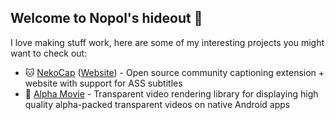 ## Welcome to Nopol's hideout 👋

I love making stuff work, here are some of my interesting projects you might want to check out:

- 🐱 [NekoCap](https://github.com/nopol10/nekocap) ([Website](https://nekocap.com)) - Open source community captioning extension + website with support for ASS subtitles
- 🎥 [Alpha Movie](https://github.com/nopol10/alpha-movie) - Transparent video rendering library for displaying high quality alpha-packed transparent videos on native Android apps

<!--
**nopol10/nopol10** is a ✨ _special_ ✨ repository because its `README.md` (this file) appears on your GitHub profile.

Here are some ideas to get you started:

- 🔭 I’m currently working on ...
- 🌱 I’m currently learning ...
- 👯 I’m looking to collaborate on ...
- 🤔 I’m looking for help with ...
- 💬 Ask me about ...
- 📫 How to reach me: ...
- 😄 Pronouns: ...
- ⚡ Fun fact: ...
-->
